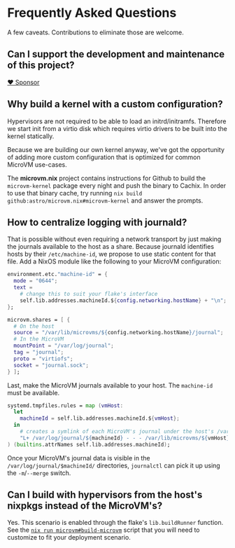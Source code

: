 # Frequently Asked Questions

A few caveats. Contributions to eliminate those are welcome.

## Can I support the development and maintenance of this project?

[❤ Sponsor](https://github.com/sponsors/astro)

## Why build a kernel with a custom configuration?

Hypervisors are not required to be able to load an
initrd/initramfs. Therefore we start init from a virtio disk which
requires virtio drivers to be built into the kernel statically.

Because we are building our own kernel anyway, we've got the
opportunity of adding more custom configuration that is optimized for common
MicroVM use-cases.

The **microvm.nix** project contains instructions for Github to build
the `microvm-kernel` package every night and push the binary to
Cachix. In order to use that binary cache, try running `nix build
github:astro/microvm.nix#microvm-kernel` and answer the prompts.

## How to centralize logging with journald?

That is possible without even requiring a network transport by just
making the journals available to the host as a share. Because journald
identifies hosts by their `/etc/machine-id`, we propose to use static
content for that file. Add a NixOS module like the following to your
MicroVM configuration:

```nix
environment.etc."machine-id" = {
  mode = "0644";
  text =
    # change this to suit your flake's interface
    self.lib.addresses.machineId.${config.networking.hostName} + "\n";
};

microvm.shares = [ {
  # On the host
  source = "/var/lib/microvms/${config.networking.hostName}/journal";
  # In the MicroVM
  mountPoint = "/var/log/journal";
  tag = "journal";
  proto = "virtiofs";
  socket = "journal.sock";
} ];
```

Last, make the MicroVM journals available to your host. The
`machine-id` must be available.

```nix
systemd.tmpfiles.rules = map (vmHost:
  let
    machineId = self.lib.addresses.machineId.${vmHost};
  in
    # creates a symlink of each MicroVM's journal under the host's /var/log/journal
    "L+ /var/log/journal/${machineId} - - - /var/lib/microvms/${vmHost}/journal/${machineId}"
) (builtins.attrNames self.lib.addresses.machineId);
```

Once your MicroVM's journal data is visible in the
`/var/log/journal/$machineId/` directories, `journalctl` can pick it
up using the `-m`/`--merge` switch.

## Can I build with hypervisors from the host's nixpkgs instead of the MicroVM's?

Yes. This scenario is enabled through the flake's `lib.buildRunner`
function. See the [`nix run
microvm#build-microvm`](https://github.com/astro/microvm.nix/blob/main/pkgs/build-microvm.nix)
script that you will need to customize to fit your deployment scenario.
